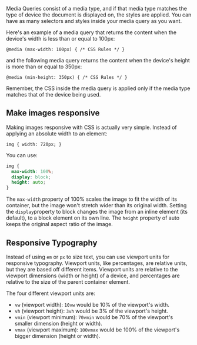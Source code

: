 
Media Queries consist of a media type, and if that media type matches the type of device the document is displayed on, the styles are applied. You can have as many selectors and styles inside your media query as you want.

Here's an example of a media query that returns the content when the device's width is less than or equal to 100px:

`@media (max-width: 100px) { /* CSS Rules */ }`

and the following media query returns the content when the device's height is more than or equal to 350px:

`@media (min-height: 350px) { /* CSS Rules */ }`

Remember, the CSS inside the media query is applied only if the media type matches that of the device being used.

## Make images responsive

Making images responsive with CSS is actually very simple. Instead of applying an absolute width to an element:

`img { width: 720px; }`

You can use:

```css
img {
  max-width: 100%;
  display: block;
  height: auto;
}
```

The `max-width` property of 100% scales the image to fit the width of its container, but the image won't stretch wider than its original width. Setting the `display`property to block changes the image from an inline element (its default), to a block element on its own line. The `height` property of auto keeps the original aspect ratio of the image.

## Responsive Typography

Instead of using `em` or `px` to size text, you can use viewport units for responsive typography. Viewport units, like percentages, are relative units, but they are based off different items. Viewport units are relative to the viewport dimensions (width or height) of a device, and percentages are relative to the size of the parent container element.

The four different viewport units are:

- `vw` (viewport width): `10vw` would be 10% of the viewport's width.
- `vh` (viewport height): `3vh` would be 3% of the viewport's height.
- `vmin` (viewport minimum): `70vmin` would be 70% of the viewport's smaller dimension (height or width).
- `vmax` (viewport maximum): `100vmax` would be 100% of the viewport's bigger dimension (height or width).
